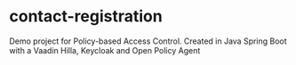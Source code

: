 # contact-registration
Demo project for Policy-based Access Control. Created in Java Spring Boot with a Vaadin Hilla, Keycloak and Open Policy Agent
